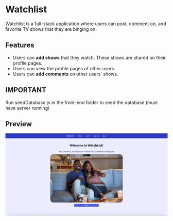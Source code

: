 # Watchlist

Watchlist is a full-stack application where users can post, comment on, and favorite TV shows that they are binging on.

## Features
- Users can **add shows** that they watch. These shows are shared on their profile pages.
- Users can view the profile pages of other users.
- Users can **add comments** on other users' shows.


## IMPORTANT

Run seedDatabase.js in the front-end folder to seed the database (must have server running)

## Preview
![Alt Text](./watchlist.gif)
